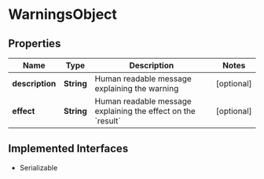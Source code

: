 

# WarningsObject


## Properties

Name | Type | Description | Notes
------------ | ------------- | ------------- | -------------
**description** | **String** | Human readable message explaining the warning |  [optional]
**effect** | **String** | Human readable message explaining the effect on the &#x60;result&#x60; |  [optional]


## Implemented Interfaces

* Serializable



